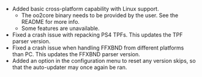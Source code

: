 * Added basic cross-platform capability with Linux support.
  * The oo2core binary needs to be provided by the user. See the README for more info.
  * Some features are unavailable.
* Fixed a crash issue with repacking PS4 TPFs. This updates the TPF parser version.
* Fixed a crash issue when handling FFXBND from different platforms than PC. This updates the FFXBND parser version.
* Added an option in the configuration menu to reset any version skips, so that the auto-updater may once again be ran.
